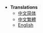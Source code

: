 * **Translations**
  * [中文简体](PlayerRewards/zh_CN/)
  * [中文繁體](PlayerRewards/zh_TW/)
  * [English](PlayerRewards/en_US/)
